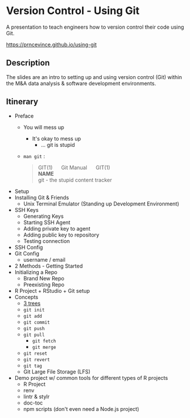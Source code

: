 # Version Control - Using Git

A presentation to teach engineers how to version control their code using Git.

https://prncevince.github.io/using-git

## Description

The slides are an intro to setting up and using version control (Git) within the M&A data analysis & software development environments.

## Itinerary

- Preface
    - You will mess up
        - It's okay to mess up
            - ... git is stupid
    - `man git` :
    
        > GIT(1) &nbsp;&nbsp;&nbsp;&nbsp; Git Manual &nbsp;&nbsp;&nbsp;&nbsp; GIT(1)<br>
        **NAME**<br>
        git - the stupid content tracker
- Setup
- Installing Git & Friends
    - Unix Terminal Emulator (Standing up Development Environment)
- SSH Keys
    - Generating Keys
    - Starting SSH Agent
    - Adding private key to agent
    - Adding public key to repository
    - Testing connection
- SSH Config
- Git Config
    - username / email
- 2 Methods -  Getting Started
- Initializing a Repo
    - Brand New Repo
    - Preexisting Repo
- R Project + RStudio + Git setup
- Concepts
    - [3 trees](https://www.atlassian.com/git/tutorials/undoing-changes/git-reset)
    - `git init`
    - `git add`
    - `git commit`
    - `git push`
    - `git pull`
        - `git fetch`
        - `git merge`
    - `git reset`
    - `git revert`
    - `git tag`
    - Git Large File Storage (LFS)
- Demo project w/ common tools for different types of R projects
    - R Project
    - renv
    - lintr & stylr
    - doc-toc
    - npm scripts (don't even need a Node.js project)
